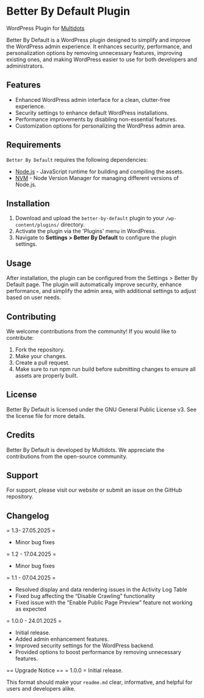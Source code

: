 # Better By Default Plugin

WordPress Plugin for [Multidots](https://www.multidots.com/)

Better By Default is a WordPress plugin designed to simplify and improve the WordPress admin experience. It enhances security, performance, and personalization options by removing unnecessary features, improving existing ones, and making WordPress easier to use for both developers and administrators.

## Features

- Enhanced WordPress admin interface for a clean, clutter-free experience.
- Security settings to enhance default WordPress installations.
- Performance improvements by disabling non-essential features.
- Customization options for personalizing the WordPress admin area.

## Requirements

`Better By Default` requires the following dependencies:

- [Node.js](https://nodejs.org/) - JavaScript runtime for building and compiling the assets.
- [NVM](https://wptraining.md10x.com/lessons/install-nvm/) - Node Version Manager for managing different versions of Node.js.

## Installation

1. Download and upload the `better-by-default` plugin to your `/wp-content/plugins/` directory.
2. Activate the plugin via the 'Plugins' menu in WordPress.
3. Navigate to **Settings > Better By Default** to configure the plugin settings.

## Usage
After installation, the plugin can be configured from the Settings > Better By Default page. The plugin will automatically improve security, enhance performance, and simplify the admin area, with additional settings to adjust based on user needs.

## Contributing
We welcome contributions from the community! If you would like to contribute:

1. Fork the repository.
2. Make your changes.
3. Create a pull request.
4. Make sure to run npm run build before submitting changes to ensure all assets are properly built.

## License
Better By Default is licensed under the GNU General Public License v3. See the license file for more details.

## Credits
Better By Default is developed by Multidots. We appreciate the contributions from the open-source community.

## Support
For support, please visit our website or submit an issue on the GitHub repository.

## Changelog
= 1.3- 27.05.2025 =
* Minor bug fixes

= 1.2 - 17.04.2025 =
* Minor bug fixes

= 1.1 - 07.04.2025 =
* Resolved display and data rendering issues in the Activity Log Table
* Fixed bug affecting the “Disable Crawling” functionality
* Fixed issue with the “Enable Public Page Preview” feature not working as expected

= 1.0.0 - 24.01.2025 =
* Initial release.
* Added admin enhancement features.
* Improved security settings for the WordPress backend.
* Provided options to boost performance by removing unnecessary features.

== Upgrade Notice ==
= 1.0.0 =
Initial release.

This format should make your `readme.md` clear, informative, and helpful for users and developers alike.